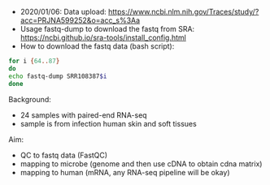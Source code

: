 * 2020/01/06: Data upload: https://www.ncbi.nlm.nih.gov/Traces/study/?acc=PRJNA599252&o=acc_s%3Aa
* Usage fastq-dump to download the fastq from SRA: https://ncbi.github.io/sra-tools/install_config.html
* How to download the fastq data (bash script): 
```bash
for i {64..87}
do
echo fastq-dump SRR108387$i
done
```
Background: 
* 24 samples with paired-end RNA-seq
* sample is from infection human skin and soft tissues

Aim: 
* QC to fastq data (FastQC)
* mapping to microbe (genome and then use cDNA to obtain cdna matrix)
* mapping to human (mRNA, any RNA-seq pipeline will be okay)
